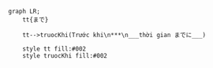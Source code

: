 ﻿```mermaid
graph LR;
	tt{まで}

	tt-->truocKhi(Trước khi\n***\n___thời gian までに___)

	style tt fill:#002
	style truocKhi fill:#002
```